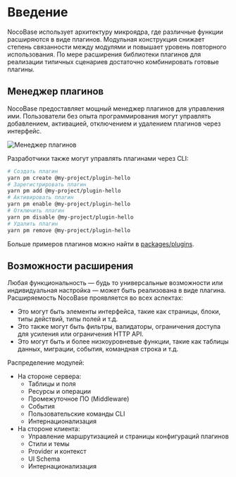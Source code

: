 # Введение

NocoBase использует архитектуру микроядра, где различные функции расширяются в виде плагинов. Модульная конструкция снижает степень связанности между модулями и повышает уровень повторного использования. По мере расширения библиотеки плагинов для реализации типичных сценариев достаточно комбинировать готовые плагины.

## Менеджер плагинов

NocoBase предоставляет мощный менеджер плагинов для управления ими. Пользователи без опыта программирования могут управлять добавлением, активацией, отключением и удалением плагинов через интерфейс.

![Менеджер плагинов](https://static-docs.nocobase.com/f914d978dbfd8c45a650bd88ef867832.png)

Разработчики также могут управлять плагинами через CLI:

```bash
# Создать плагин
yarn pm create @my-project/plugin-hello
# Зарегистрировать плагин
yarn pm add @my-project/plugin-hello
# Активировать плагин
yarn pm enable @my-project/plugin-hello
# Отключить плагин
yarn pm disable @my-project/plugin-hello
# Удалить плагин
yarn pm remove @my-project/plugin-hello
```

Больше примеров плагинов можно найти в [packages/plugins](https://github.com/nocobase/nocobase/tree/main/packages/plugins/%40nocobase).

## Возможности расширения

Любая функциональность — будь то универсальные возможности или индивидуальная настройка — может быть реализована в виде плагина. Расширяемость NocoBase проявляется во всех аспектах:

- Это могут быть элементы интерфейса, такие как страницы, блоки, типы действий, типы полей и т.д.
- Это также могут быть фильтры, валидаторы, ограничения доступа для усиления или ограничения HTTP API.
- Это могут быть и более низкоуровневые функции, такие как таблицы данных, миграции, события, командная строка и т.д.

Распределение модулей:

- На стороне сервера:
  - Таблицы и поля
  - Ресурсы и операции
  - Промежуточное ПО (Middleware)
  - События
  - Пользовательские команды CLI
  - Интернационализация
- На стороне клиента:
  - Управление маршрутизацией и страницы конфигураций плагинов
  - Стили и темы
  - Provider и контекст
  - UI Schema
  - Интернационализация